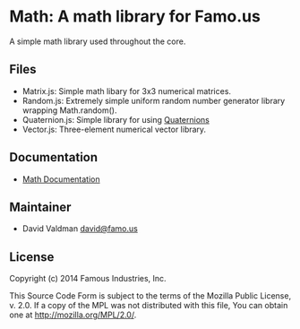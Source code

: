 Math: A math library for Famo.us
================================

A simple math library used throughout the core.


## Files

- Matrix.js: Simple math libary for 3x3 numerical matrices.
- Random.js: Extremely simple uniform random number generator library wrapping 
  Math.random().
- Quaternion.js: Simple library for using [Quaternions][quaternion]
- Vector.js: Three-element numerical vector library.


## Documentation

- [Math Documentation][math-documentation]


## Maintainer

- David Valdman <david@famo.us>


## License

Copyright (c) 2014 Famous Industries, Inc.

This Source Code Form is subject to the terms of the Mozilla Public License, 
v. 2.0. If a copy of the MPL was not distributed with this file, You can obtain 
one at http://mozilla.org/MPL/2.0/.


[math-documentation]: http://launch.famo.us/docs/current/math
[quaternion]: http://en.wikipedia.org/wiki/Quaternion